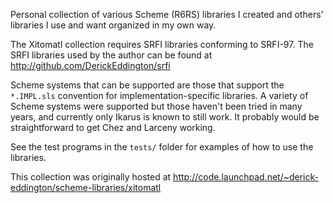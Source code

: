 Personal collection of various Scheme (R6RS) libraries I created and others'
libraries I use and want organized in my own way.

The Xitomatl collection requires SRFI libraries conforming to SRFI-97.  The SRFI
libraries used by the author can be found at
http://github.com/DerickEddington/srfi

Scheme systems that can be supported are those that support the `*.IMPL.sls`
convention for implementation-specific libraries.  A variety of Scheme systems
were supported but those haven't been tried in many years, and currently only
Ikarus is known to still work.  It probably would be straightforward to get Chez
and Larceny working.

See the test programs in the `tests/` folder for examples of how to use the
libraries.

This collection was originally hosted at
http://code.launchpad.net/~derick-eddington/scheme-libraries/xitomatl
